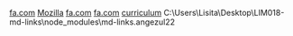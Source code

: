
[fa.com](http://www.faztweb.com)
[Mozilla](https://developer.mozilla.org/es/docs/Learn/JavaScript/Building_blocks/Functions
)
[fa.com](https://medium.com/laboratoria-developers/recursi%C3%B3n-o-recursividad-ec8f1a359727
)
[fa.com](https://medium.com/laboratoria-developers/recursi%C3%B3n-o-recursividad-ec8f1a359727
)
[curriculum](https://curriculum.laboratoria.la/es/topics/javascript/03-functions/02-arrow)
C:\Users\Lisita\Desktop\LIM018-md-links\node_modules\md-links.angezul22